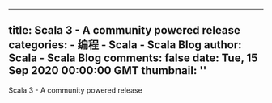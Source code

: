 
---
title: Scala 3 - A community powered release
categories: 
    - 编程
    - Scala - Scala Blog
author: Scala - Scala Blog
comments: false
date: Tue, 15 Sep 2020 00:00:00 GMT
thumbnail: ''
---

<div>   
Scala 3 - A community powered release  
</div>
            